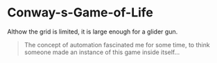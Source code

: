 # Conway-s-Game-of-Life
Althow the grid is limited, it is large enough for a glider gun.
> The concept of automation fascinated me for some time, to think someone made an instance of this game inside itself...
